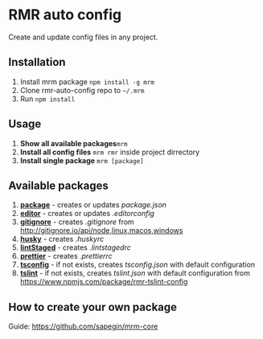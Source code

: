# RMR auto config

Create and update config files in any project.

## Installation

1. Install mrm package  `npm install -g mrm`
2. Clone rmr-auto-config repo to `~/.mrm`
3. Run `npm install`

## Usage

1. **Show all available packages**`mrm`
2. **Install all config files** `mrm rmr` inside project dirrectory
3. **Install single package** `mrm [package]`

## Available packages
1. [**package**](https://github.com/n1zee/rmr-auto-config/blob/master/package/index.js "**package**") - creates or updates *package.json*
2. [**editor**](https://github.com/n1zee/rmr-auto-config/blob/master/editor/index.js "**editor**") - creates or updates *.editorconfig*
3. [**gitignore**](https://github.com/n1zee/rmr-auto-config/blob/master/gitignore/index.js "***gitignore***") - creates *.gitignore* from http://gitignore.io/api/node,linux,macos,windows
4. [**husky**](https://github.com/n1zee/rmr-auto-config/blob/master/husky/index.js "***husky***") - creates *.huskyrc*
5. [**lintStaged**](https://github.com/n1zee/rmr-auto-config/blob/master/lintStaged/index.js "***lintStaged***") - creates *.lintstagedrc*
6. [**prettier**](https://github.com/n1zee/rmr-auto-config/blob/master/prettier/index.js "***prettier***") - creates *.prettierrc*
7. [**tsconfig**](https://github.com/n1zee/rmr-auto-config/blob/master/tsconfig/index.js "***tsconfig***") -  if not exists, creates *tsconfig.json* with default configuration
8. [**tslint**](https://github.com/n1zee/rmr-auto-config/blob/master/tslint/index.js "***tsconfig***") -  if not exists, creates *tslint.json* with default configuration from https://www.npmjs.com/package/rmr-tslint-config

## How to create your own package
Guide: https://github.com/sapegin/mrm-core
